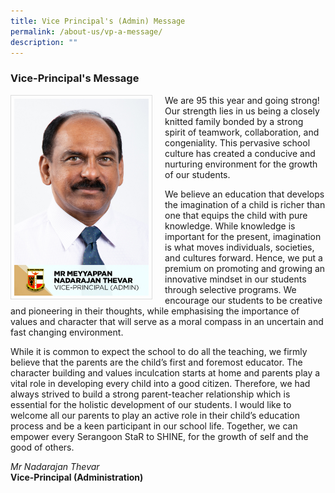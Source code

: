 ```yaml
---
title: Vice Principal's (Admin) Message
permalink: /about-us/vp-a-message/
description: ""
---
```

### Vice-Principal's Message

<img src="/images/School%20Steering%20Committee/Meyyappan%20Nadarajan%20Thevar.jpg" style="width:215px; height:315px; margin-right:20px; border:0.5px solid Gainsboro; padding: 5px" align = "Left">

We are 95 this year and going strong! Our strength lies in us being a closely knitted family bonded by a strong spirit of teamwork, collaboration, and congeniality.  This pervasive school culture has created a conducive and nurturing environment for the growth of our students.

We believe an education that develops the imagination of a child is richer than one that equips the child with pure knowledge. While knowledge is important for the present, imagination is what moves individuals, societies, and cultures forward. Hence, we put a premium on promoting and growing an innovative mindset in our students through selective programs. We encourage our students to be creative and pioneering in their thoughts, while emphasising the importance of values and character that will serve as a moral compass in an uncertain and fast changing environment.

While it is common to expect the school to do all the teaching, we firmly believe that the parents are the child’s first and foremost educator. The character building and values inculcation starts at home and parents play a vital role in developing every child into a good citizen. Therefore, we had always strived to build a strong parent-teacher relationship which is essential for the holistic development of our students. I would like to welcome all our parents to play an active role in their child’s education process and be a keen participant in our school life. Together, we can empower every Serangoon StaR to SHINE, for the growth of self and the good of others.

*Mr Nadarajan Thevar*
<br>**Vice-Principal (Administration)**